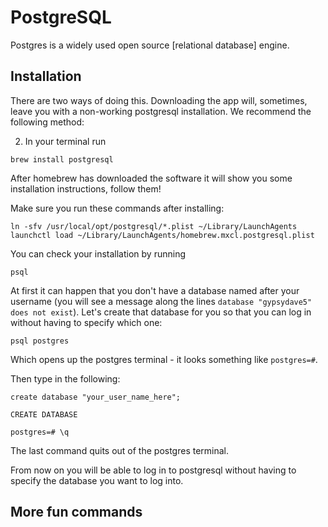 PostgreSQL
==========

Postgres is a widely used open source [relational database] engine.

Installation
------------

There are two ways of doing this. Downloading the app will, sometimes, leave
you with a non-working postgresql installation. We recommend the following
method:

2)  In your terminal run

`brew install postgresql`

After homebrew has downloaded the software it will show you some installation
instructions, follow them!

Make sure you run these commands after installing:

```shell
ln -sfv /usr/local/opt/postgresql/*.plist ~/Library/LaunchAgents
launchctl load ~/Library/LaunchAgents/homebrew.mxcl.postgresql.plist
```

You can check your installation by running

`psql`

At first it can happen that you don't have a database named after your username
(you will see a message along the lines `database "gypsydave5" does not exist`). Let's
create that database for you so that you can log in without having to specify which one:

`psql postgres`

Which opens up the postgres terminal - it looks something like `postgres=#`.

Then type in the following:

```shell
create database "your_user_name_here";

CREATE DATABASE

postgres=# \q
```
The last command quits out of the postgres terminal.

From now on you will be able to log in to postgresql without having to specify
the database you want to log into.

More fun commands
-----------------


